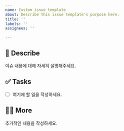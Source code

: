 ```yaml
---
name: Custom issue template
about: Describe this issue template's purpose here.
title: ''
labels: ''
assignees: ''

---
```


## 📄 Describe
이슈 내용에 대해 자세히 설명해주세요.

## ✅ Tasks
- [ ] 여기에 할 일을 작성하세요.

## 🙋🏻 More
추가적인 내용을 작성하세요.
